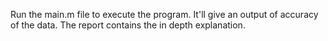 Run the main.m file to execute the program. 
It'll give an output of accuracy of the data.
The report contains the in depth explanation.
